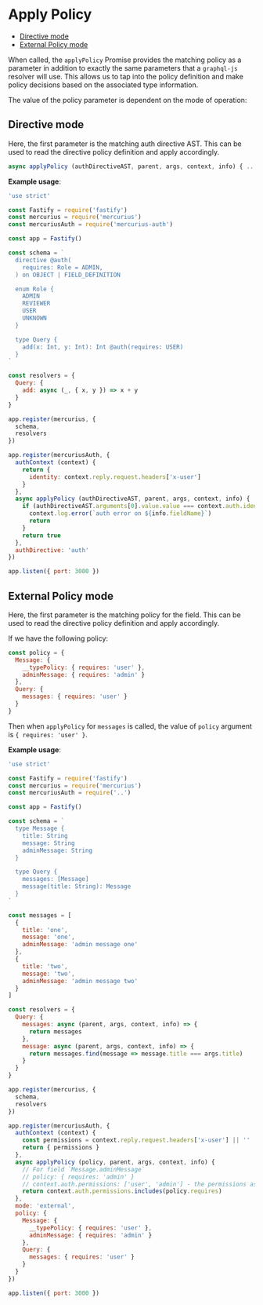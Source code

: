 # Apply Policy

- [Directive mode](#directive-mode)
- [External Policy mode](#external-policy-mode)

When called, the `applyPolicy` Promise provides the matching policy as a parameter in addition to exactly the same parameters that a `graphql-js` resolver will use. This allows us to tap into the policy definition and make policy decisions based on the associated type information.

The value of the policy parameter is dependent on the mode of operation:

## Directive mode

Here, the first parameter is the matching auth directive AST. This can be used to read the directive policy definition and apply accordingly.

```js
async applyPolicy (authDirectiveAST, parent, args, context, info) { ... }
```

**Example usage**:

```js
'use strict'

const Fastify = require('fastify')
const mercurius = require('mercurius')
const mercuriusAuth = require('mercurius-auth')

const app = Fastify()

const schema = `
  directive @auth(
    requires: Role = ADMIN,
  ) on OBJECT | FIELD_DEFINITION

  enum Role {
    ADMIN
    REVIEWER
    USER
    UNKNOWN
  }

  type Query {
    add(x: Int, y: Int): Int @auth(requires: USER)
  }
`

const resolvers = {
  Query: {
    add: async (_, { x, y }) => x + y
  }
}

app.register(mercurius, {
  schema,
  resolvers
})

app.register(mercuriusAuth, {
  authContext (context) {
    return {
      identity: context.reply.request.headers['x-user']
    }
  },
  async applyPolicy (authDirectiveAST, parent, args, context, info) {
    if (authDirectiveAST.arguments[0].value.value === context.auth.identity) {
      context.log.error(`auth error on ${info.fieldName}`)
      return
    }
    return true
  },
  authDirective: 'auth'
})

app.listen({ port: 3000 })
```

## External Policy mode

Here, the first parameter is the matching policy for the field. This can be used to read the directive policy definition and apply accordingly.

If we have the following policy:

```js
const policy = {
  Message: {
    __typePolicy: { requires: 'user' },
    adminMessage: { requires: 'admin' }
  },
  Query: {
    messages: { requires: 'user' }
  }
}
```

Then when `applyPolicy` for `messages` is called, the value of `policy` argument is `{ requires: 'user' }`.

**Example usage**:

```js
'use strict'

const Fastify = require('fastify')
const mercurius = require('mercurius')
const mercuriusAuth = require('..')

const app = Fastify()

const schema = `
  type Message {
    title: String
    message: String
    adminMessage: String
  }

  type Query {
    messages: [Message]
    message(title: String): Message
  }
`

const messages = [
  {
    title: 'one',
    message: 'one',
    adminMessage: 'admin message one'
  },
  {
    title: 'two',
    message: 'two',
    adminMessage: 'admin message two'
  }
]

const resolvers = {
  Query: {
    messages: async (parent, args, context, info) => {
      return messages
    },
    message: async (parent, args, context, info) => {
      return messages.find(message => message.title === args.title)
    }
  }
}

app.register(mercurius, {
  schema,
  resolvers
})

app.register(mercuriusAuth, {
  authContext (context) {
    const permissions = context.reply.request.headers['x-user'] || ''
    return { permissions }
  },
  async applyPolicy (policy, parent, args, context, info) {
    // For field `Message.adminMessage`
    // policy: { requires: 'admin' }
    // context.auth.permissions: ['user', 'admin'] - the permissions associated with the user
    return context.auth.permissions.includes(policy.requires)
  },
  mode: 'external',
  policy: {
    Message: {
      __typePolicy: { requires: 'user' },
      adminMessage: { requires: 'admin' }
    },
    Query: {
      messages: { requires: 'user' }
    }
  }
})

app.listen({ port: 3000 })
```

